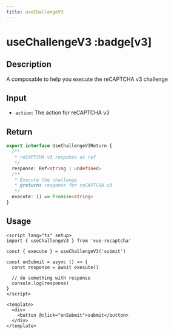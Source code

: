 ```yaml
---
title: useChallengeV3
---
```


# useChallengeV3 :badge[v3]

## Description
A composable to help you execute the reCAPTCHA v3 challenge

## Input

- `action`: The action for reCAPTCHA v3

## Return

```ts
export interface UseChallengeV3Return {
  /**
   * reCAPTCHA v3 response as ref
   */
  response: Ref<string | undefined>
  /**
   * Execute the challenge
   * @returns response for reCAPTCHA v3
   */
  execute: () => Promise<string>
}
```

## Usage

```vue
<script lang="ts" setup>
import { useChallengeV3 } from 'vue-recaptcha'

const { execute } = useChallengeV3('submit')

const onSubmit = async () => {
  const response = await execute()

  // do something with response
  console.log(response)
}
</script>

<template>
  <div>
    <button @click="onSubmit">submit</button>
  </div>
</template>
```
